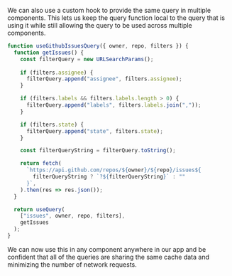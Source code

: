 
We can also use a custom hook to provide the same query in multiple components. This lets us keep the query function local to the query that is using it while still allowing the query to be used across multiple components.

```js
function useGithubIssuesQuery({ owner, repo, filters }) {
  function getIssues() {
    const filterQuery = new URLSearchParams();
    
    if (filters.assignee) {
      filterQuery.append("assignee", filters.assignee);
    }

    if (filters.labels && filters.labels.length > 0) {
      filterQuery.append("labels", filters.labels.join(","));
    }

    if (filters.state) {
      filterQuery.append("state", filters.state);
    }

    const filterQueryString = filterQuery.toString();

    return fetch(
      `https://api.github.com/repos/${owner}/${repo}/issues${
        filterQueryString ? `?${filterQueryString}` : ""
      }`,
    ).then(res => res.json());
  }

  return useQuery(
    ["issues", owner, repo, filters],
    getIssues
  );
}
```

We can now use this in any component anywhere in our app and be confident that all of the queries are sharing the same cache data and minimizing the number of network requests.
